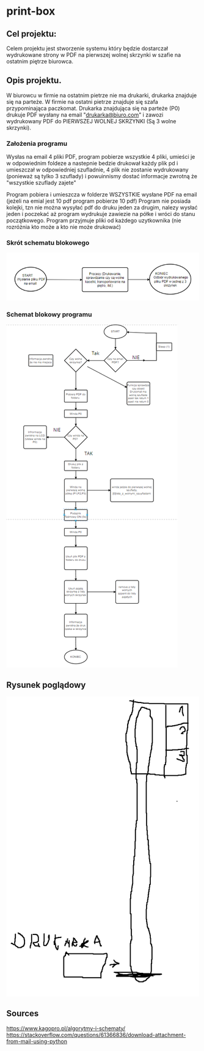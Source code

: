 # print-box

## Cel projektu:

Celem projektu jest stworzenie systemu który będzie dostarczał wydrukowane strony w PDF na pierwszej wolnej skrzynki w szafie na ostatnim piętrze biurowca.

## Opis projektu.

W biurowcu w firmie na ostatnim pietrze nie ma drukarki, drukarka znajduje się na parteże. W firmie na ostatni pietrze znajduje się szafa przypominająca paczkomat. 
Drukarka znajdująca się na parteże (P0) drukuje PDF wysłany na email "drukarka@biuro.com" i zawozi wydrukowany PDF do PIERWSZEJ WOLNEJ SKRZYNKI (Są 3 wolne skrzynki). 

### Założenia programu

Wysłas na email 4 pliki PDF, program pobierze wszystkie 4 pliki, umieści je w odpowiednim foldeze a nastepnie bedzie drukował każdy plik pd i umieszczał w odpowiedniej szufladnie, 4 plik nie zostanie wydrukowany (ponieważ są tylko 3 szuflady) i powuinnismy dostać informacje zwrotną że "wszystkie szuflady zajete" 

Program pobiera i umieszcza w folderze WSZYSTKIE wysłane PDF na email  (jeżeli na emial jest 10 pdf program pobierze 10 pdf)
Program nie posiada kolejki, tzn nie można wysyłać pdf do druku jeden za drugim, nalezy wysłać jeden i poczekać aż program wydrukuje zawiezie na półke i wróci do stanu początkowego.
Program przyjmuje pliki od każdego uzytkownika (nie rozróżnia kto może a kto nie może drukować)

### Skrót schematu blokowego

![alt text](images/image-1.png)

### Schemat blokowy programu 

![alt text](images/image-3.png)

## Rysunek poglądowy 

![alt text](images/image.png)



## Sources

https://www.kagopro.pl/algorytmy-i-schematy/
https://stackoverflow.com/questions/61366836/download-attachment-from-mail-using-python